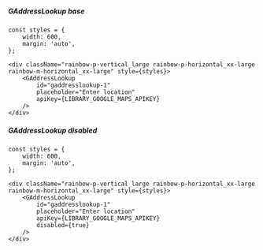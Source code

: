 ##### GAddressLookup base

    const styles = {
        width: 600,
        margin: 'auto',
    };

    <div className="rainbow-p-vertical_large rainbow-p-horizontal_xx-large rainbow-m-horizontal_xx-large" style={styles}>
        <GAddressLookup
            id="gaddresslookup-1"
            placeholder="Enter location"
            apiKey={LIBRARY_GOOGLE_MAPS_APIKEY}
        />
    </div>

##### GAddressLookup disabled

    const styles = {
        width: 600,
        margin: 'auto',
    };

    <div className="rainbow-p-vertical_large rainbow-p-horizontal_xx-large rainbow-m-horizontal_xx-large" style={styles}>
        <GAddressLookup
            id="gaddresslookup-1"
            placeholder="Enter location"
            apiKey={LIBRARY_GOOGLE_MAPS_APIKEY}
            disabled={true}
        />
    </div>
